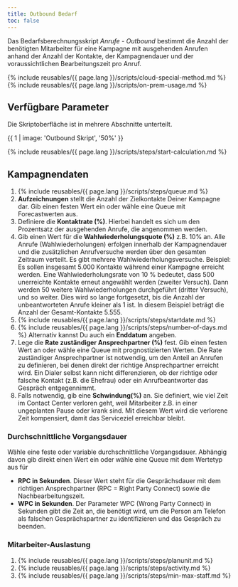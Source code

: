 ```yaml
---
title: Outbound Bedarf
toc: false
---
```


Das Bedarfsberechnungsskript *Anrufe - Outbound* bestimmt die Anzahl der benötigten Mitarbeiter für eine Kampagne mit ausgehenden Anrufen anhand der Anzahl der Kontakte, der Kampagnendauer und der voraussichtlichen Bearbeitungszeit pro Anruf.

{% include reusables/{{ page.lang }}/scripts/cloud-special-method.md %}
{% include reusables/{{ page.lang }}/scripts/on-prem-usage.md %}

## Verfügbare Parameter

Die Skriptoberfläche ist in mehrere Abschnitte unterteilt.  

{{ 1 | image: 'Outbound Skript', '50%' }}

{% include reusables/{{ page.lang }}/scripts/steps/start-calculation.md %}

## Kampagnendaten

1. {% include reusables/{{ page.lang }}/scripts/steps/queue.md %}
2. **Aufzeichnungen** stellt die Anzahl der Zielkontakte Deiner Kampagne dar. Gib einen festen Wert ein oder wähle eine Queue mit Forecastwerten aus.
3. Definiere die **Kontaktrate (%)**. Hierbei handelt es sich um den Prozentsatz der ausgehenden Anrufe, die angenommen werden.
4. Gib einen Wert für die **Wahlwiederholungsquote (%)** z.B. 10% an. Alle Anrufe (Wahlwiederholungen) erfolgen innerhalb der Kampagnendauer und die zusätzlichen Anrufversuche werden über den gesamten Zeitraum verteilt. Es gibt mehrere Wahlwiederholungsversuche. Beispiel: Es sollen insgesamt 5.000 Kontakte während einer Kampagne erreicht werden. Eine Wahlwiederholungsrate von 10 % bedeutet, dass 500 unerreichte Kontakte erneut angewählt werden (zweiter Versuch). Dann werden 50 weitere Wahlwiederholungen durchgeführt (dritter Versuch), und so weiter. Dies wird so lange fortgesetzt, bis die Anzahl der unbeantworteten Anrufe kleiner als 1 ist. In diesem Beispiel beträgt die Anzahl der Gesamt-Kontakte 5.555.
5. {% include reusables/{{ page.lang }}/scripts/steps/startdate.md %}
6. {% include reusables/{{ page.lang }}/scripts/steps/number-of-days.md %} Alternativ kannst Du auch ein **Enddatum** angeben.
7. Lege die **Rate zuständiger Ansprechpartner (%)** fest. Gib einen festen Wert an oder wähle eine Queue mit prognostizierten Werten. Die Rate zuständiger Ansprechpartner ist notwendig, um den Anteil an Anrufen zu definieren, bei denen direkt der richtige Ansprechpartner erreicht wird. Ein Dialer selbst kann nicht differenzieren, ob der richtige oder falsche Kontakt (z.B. die Ehefrau) oder ein Anrufbeantworter das Gespräch entgegennimmt. 
8. Falls notwendig, gib eine **Schwindung(%)** an. Sie definiert, wie viel Zeit im Contact Center verloren geht, weil Mitarbeiter z.B. in einer ungeplanten Pause oder krank sind. Mit diesem Wert wird die verlorene Zeit kompensiert, damit das Serviceziel erreichbar bleibt.


### Durchschnittliche Vorgangsdauer

Wähle eine feste oder variable durchschnittliche Vorgangsdauer. Abhängig davon gib direkt einen Wert ein oder wähle eine Queue mit dem Wertetyp aus für
  * **RPC in Sekunden**. Dieser Wert steht für die Gesprächsdauer mit dem richtigen Ansprechpartner (RPC = Right Party Connect) sowie die Nachbearbeitungszeit.
  * **WPC in Sekunden**. Der Parameter WPC (Wrong Party Connect) in Sekunden gibt die Zeit an, die benötigt wird, um die Person am Telefon als falschen Gesprächspartner zu identifizieren und das Gespräch zu beenden.

### Mitarbeiter-Auslastung

1. {% include reusables/{{ page.lang }}/scripts/steps/planunit.md %}
2. {% include reusables/{{ page.lang }}/scripts/steps/activity.md %}
3. {% include reusables/{{ page.lang }}/scripts/steps/min-max-staff.md %}
